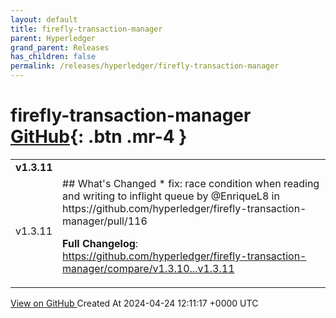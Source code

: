 ```yaml
---
layout: default
title: firefly-transaction-manager
parent: Hyperledger
grand_parent: Releases
has_children: false
permalink: /releases/hyperledger/firefly-transaction-manager
---
```


# firefly-transaction-manager <span class="fs-3 right-align">[GitHub](https://github.com/hyperledger/firefly-transaction-manager){: .btn .mr-4 }</span>


<div>
    <table>
        <tr>
            <td colspan="2">
                <b>
                    v1.3.11
                </b>
            </td>
        </tr>
        <tr>
            <td>
                <span class="chip">
                    v1.3.11
                </span>
            </td>
            <td>
                ## What's Changed
* fix: race condition when reading and writing to inflight queue by @EnriqueL8 in https://github.com/hyperledger/firefly-transaction-manager/pull/116


**Full Changelog**: https://github.com/hyperledger/firefly-transaction-manager/compare/v1.3.10...v1.3.11
            </td>
        </tr>
    </table>
    <a href="https://github.com/hyperledger/firefly-transaction-manager/releases/tag/v1.3.11" class=".btn">
        View on GitHub
    </a>
    <span class="right-align">
        Created At 2024-04-24 12:11:17 +0000 UTC
    </span>
</div>

